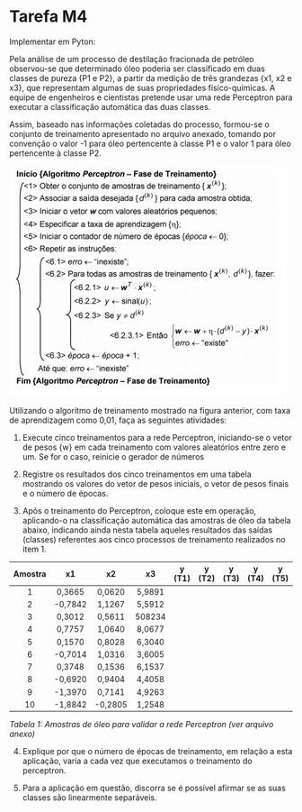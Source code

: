 # Tarefa M4

Implementar em Pyton:

Pela análise de um processo de destilação fracionada de petróleo observou-se que determinado óleo
poderia ser classificado em duas classes de pureza {P1 e P2}, a partir da medição de três grandezas
{x1, x2 e x3}, que representam algumas de suas propriedades físico-químicas. A equipe de
engenheiros e cientistas pretende usar uma rede Perceptron para executar a classificação automática
das duas classes. 

Assim, baseado nas informações coletadas do processo, formou-se o conjunto de treinamento
apresentado no arquivo anexado, tomando por convenção o valor -1 para óleo pertencente à classe
P1 e o valor 1 para óleo pertencente à classe P2.

![algoritmo do perceptron](https://raw.githubusercontent.com/wandersonfelipegp13/TE1M4E4-Tarefa/master/src/info/algoritmo.png)

Utilizando o algoritmo de treinamento mostrado na figura anterior, com taxa de aprendizagem como
0,01, faça as seguintes atividades:

1. Execute cinco treinamentos para a rede Perceptron, iniciando-se o vetor de pesos {w} em cada
treinamento com valores aleatórios entre zero e um. Se for o caso, reinicie o gerador de números

2. Registre os resultados dos cinco treinamentos em uma tabela mostrando os valores do vetor de
pesos iniciais, o vetor de pesos finais e o número de épocas.

3. Após o treinamento do Perceptron, coloque este em operação, aplicando-o na classificação
automática das amostras de óleo da tabela abaixo, indicando ainda nesta tabela aqueles resultados
das saídas (classes) referentes aos cinco processos de treinamento realizados no item 1.

| **Amostra** |  **x1** |  **x2** | **x3** | **y (T1)** | **y (T2)** | **y (T3)** | **y (T4)** | **y (T5)** |
|:-----------:|:-------:|:-------:|:------:|:----------:|:----------:|:----------:|:----------:|:----------:|
|      1      |  0,3665 |  0,0620 | 5,9891 |            |            |            |            |            |
|      2      | -0,7842 |  1,1267 | 5,5912 |            |            |            |            |            |
|      3      |  0,3012 |  0,5611 | 508234 |            |            |            |            |            |
|      4      |  0,7757 |  1,0640 | 8,0677 |            |            |            |            |            |
|      5      |  0,1570 |  0,8028 | 6,3040 |            |            |            |            |            |
|      6      | -0,7014 |  1,0316 | 3,6005 |            |            |            |            |            |
|      7      |  0,3748 |  0,1536 | 6,1537 |            |            |            |            |            |
|      8      | -0,6920 |  0,9404 | 4,4058 |            |            |            |            |            |
|      9      | -1,3970 |  0,7141 | 4,9263 |            |            |            |            |            |
|      10     | -1,8842 | -0,2805 | 1,2548 |            |            |            |            |            |

*Tabela 1: Amostras de óleo para validar a rede Perceptron (ver arquivo anexo)*

4. Explique por que o número de épocas de treinamento, em relação a esta aplicação, varia a cada
vez que executamos o treinamento do perceptron.

5. Para a aplicação em questão, discorra se é possível afirmar se as suas classes são linearmente
separáveis.
